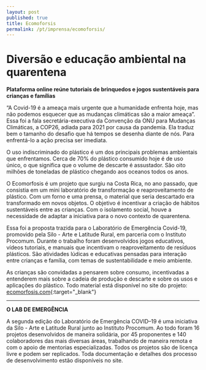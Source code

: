 ```yaml
---
layout: post
published: true
title: Ecomoforsis
permalink: /pt/imprensa/ecomoforsis/
---
```



# Diversão e educação ambiental na quarentena
**Plataforma online reúne tutoriais de brinquedos e jogos sustentáveis para crianças e famílias**

“A Covid-19 é a ameaça mais urgente que a humanidade enfrenta hoje, mas não podemos esquecer que as mudanças climáticas são a maior ameaça”. Essa foi a fala secretária-executiva da Convenção da ONU para Mudanças Climáticas, a COP26, adiada para 2021 por causa da pandemia. Ela traduz bem o tamanho do desafio que há tempos se desenha diante de nós. Para enfrentá-lo a ação precisa ser imediata.

O uso indiscriminado do plástico é um dos principais  problemas ambientais que enfrentamos. Cerca de 70% do plástico consumido hoje é de uso único, o que significa que o volume de descarte é assustador. São oito milhões de toneladas de plástico chegando aos oceanos todos os anos. 

O Ecomorfosis é um projeto que surgiu na Costa Rica, no ano passado, que consistia em um mini laboratório de transformação e reaproveitamento de plástico. Com um forno e uma prensa, o material que seria descartado era transformado em novos objetos. O objetivo é incentivar a criação de hábitos sustentáveis entre as crianças. Com o isolamento social, houve a necessidade de adaptar a iniciativa para o novo contexto de quarentena. 

Essa foi a proposta trazida para o Laboratório de Emergência Covid-19, promovido pela Silo - Arte e Latitude Rural, em parceria com o Instituto Procomum. Durante o trabalho foram desenvolvidos jogos educativos, vídeos tutoriais, e manuais que incentivam o reaproveitamento de resíduos plásticos. São atividades lúdicas e educativas pensadas para interação entre crianças e família, com temas de sustentabilidade e meio ambiente. 

As crianças são convidadas a pensarem sobre consumo, incentivadas a entenderem mais sobre a cadeia de produção e descarte e sobre os usos e aplicações do plástico. Todo material está disponível no site do projeto: [ecomorfosis.com](http://ecomorfosis.com){:target="_blank"}


 
---

**O LAB DE EMERGÊNCIA**

A segunda edição do Laboratório de Emergência COVID–19 é uma iniciativa da Silo - Arte e Latitude Rural junto ao Instituto Procomum. Ao todo foram 16 projetos desenvolvidos de maneira solidária, por 45 proponentes e 140 colaboradores das mais diversas áreas, trabalhando de maneira remota e com o apoio de mentorias especializadas. Todos os projetos são de licença livre e podem ser replicados. Toda documentação e detalhes dos processo de desenvolvimento estão disponíveis no site.

